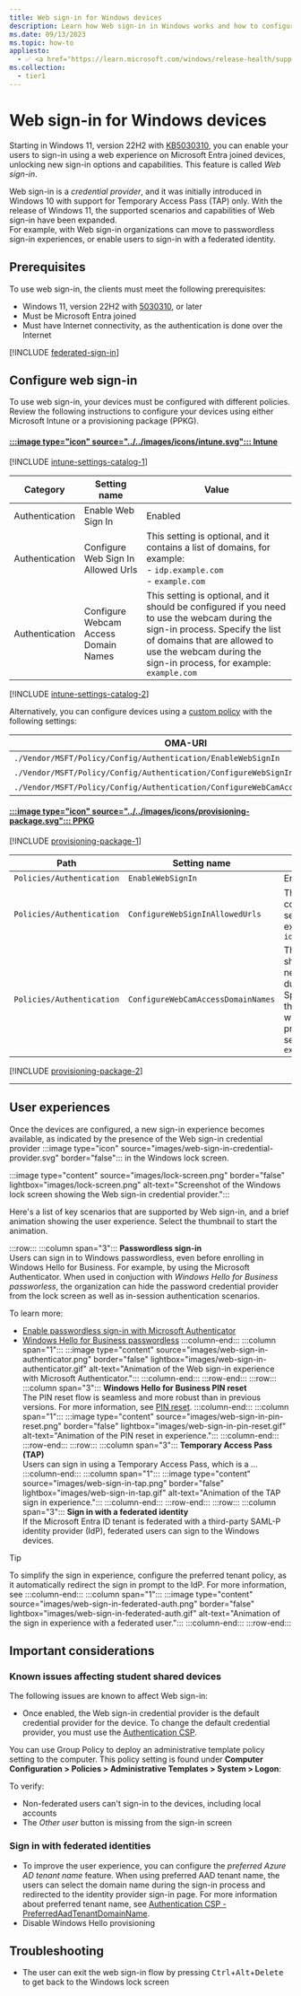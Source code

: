 ```yaml
---
title: Web sign-in for Windows devices
description: Learn how Web sign-in in Windows works and how to configure it.
ms.date: 09/13/2023
ms.topic: how-to
appliesto:
  - ✅ <a href="https://learn.microsoft.com/windows/release-health/supported-versions-windows-client" target="_blank">Windows 11</a>
ms.collection:
  - tier1
---
```


# Web sign-in for Windows devices

Starting in Windows 11, version 22H2 with [KB5030310][KB-1], you can enable your users to sign-in using a web experience on Microsoft Entra joined devices, unlocking new sign-in options and capabilities.
This feature is called *Web sign-in*.

Web sign-in is a *credential provider*, and it was initially introduced in Windows 10 with support for Temporary Access Pass (TAP) only. With the release of Windows 11, the supported scenarios and capabilities of Web sign-in have been expanded.\
For example, with Web sign-in organizations can move to passwordless sign-in experiences, or enable users to sign-in with a federated identity.

## Prerequisites

To use web sign-in, the clients must meet the following prerequisites:

- Windows 11, version 22H2 with [5030310][KB-1], or later
- Must be Microsoft Entra joined
- Must have Internet connectivity, as the authentication is done over the Internet

[!INCLUDE [federated-sign-in](../../../../includes/licensing/web-sign-in.md)]

## Configure web sign-in

To use web sign-in, your devices must be configured with different policies. Review the following instructions to configure your devices using either Microsoft Intune or a provisioning package (PPKG).

#### [:::image type="icon" source="../../images/icons/intune.svg"::: **Intune**](#tab/intune)

[!INCLUDE [intune-settings-catalog-1](../../../../includes/configure/intune-settings-catalog-1.md)]

| Category | Setting name | Value |
|--|--|--|
| Authentication | Enable Web Sign In | Enabled |
| Authentication | Configure Web Sign In Allowed Urls | This setting is optional, and it contains a list of domains, for example:<br>- `idp.example.com`<br>- `example.com` |
| Authentication | Configure Webcam Access Domain Names | This setting is optional, and it should be configured if you need to use the webcam during the sign-in process. Specify the list of domains that are allowed to use the webcam during the sign-in process, for example: `example.com` |

[!INCLUDE [intune-settings-catalog-2](../../../../includes/configure/intune-settings-catalog-2.md)]

Alternatively, you can configure devices using a [custom policy][INT-1] with the following settings:

| OMA-URI | More information |
|-|-|
| `./Vendor/MSFT/Policy/Config/Authentication/EnableWebSignIn`| [EnableWebSignIn](/windows/client-management/mdm/policy-csp-authentication#enablewebsignin) |
| `./Vendor/MSFT/Policy/Config/Authentication/ConfigureWebSignInAllowedUrls`|[ConfigureWebSignInAllowedUrls](/windows/client-management/mdm/policy-csp-authentication#configurewebsigninallowedurls)|
| `./Vendor/MSFT/Policy/Config/Authentication/ConfigureWebCamAccessDomainNames`|[ConfigureWebcamAccessDomainNames](/windows/client-management/mdm/policy-csp-authentication#configurewebcamaccessdomainnames)|

#### [:::image type="icon" source="../../images/icons/provisioning-package.svg"::: **PPKG**](#tab/ppkg)

[!INCLUDE [provisioning-package-1](../../../../includes/configure/provisioning-package-1.md)]

| Path | Setting name | Value |
|--|--|--|
| `Policies/Authentication` | `EnableWebSignIn` | Enabled |
| `Policies/Authentication` | `ConfigureWebSignInAllowedUrls` | This setting is optional, and it contains a semicolon-separated list of domains, for example: `idp.example.com;example.com` |
| `Policies/Authentication` | `ConfigureWebCamAccessDomainNames` | This setting is optional, and it should be configured if you need to use the webcam during the sign-in process. Specify the list of domains that are allowed to use the webcam during the sign-in process, separated by a semicolon. For example: `example.com` |

[!INCLUDE [provisioning-package-2](../../../../includes/configure/provisioning-package-2.md)]

---

## User experiences

Once the devices are configured, a new sign-in experience becomes available, as indicated by the presence of the Web sign-in credential provider :::image type="icon" source="images/web-sign-in-credential-provider.svg" border="false"::: in the Windows lock screen.

:::image type="content" source="images/lock-screen.png" border="false" lightbox="images/lock-screen.png" alt-text="Screenshot of the Windows lock screen showing the Web sign-in credential provider.":::

Here's a list of key scenarios that are supported by Web sign-in, and a brief animation showing the user experience. Select the thumbnail to start the animation.

:::row:::
  :::column span="3":::
  **Passwordless sign-in**\
  Users can sign in to Windows passwordless, even before enrolling in Windows Hello for Business. For example, by using the Microsoft Authenticator. When used in conjuction with *Windows Hello for Business passworless*, the organization can hide the password credential provider from the lock screen as well as in-session authentication scenarios.

  To learn more:
  - [Enable passwordless sign-in with Microsoft Authenticator][AAD-1]
  - [Windows Hello for Business passwordless](../hello-for-business/passwordless.md)
  :::column-end:::
  :::column span="1":::
  :::image type="content" source="images/web-sign-in-authenticator.png" border="false" lightbox="images/web-sign-in-authenticator.gif" alt-text="Animation of the Web sign-in experience with Microsoft Authenticator.":::
  :::column-end:::
:::row-end:::
:::row:::
  :::column span="3":::
  **Windows Hello for Business PIN reset**\
  The PIN reset flow is seamless and more robust than in previous versions. For more information, see [PIN reset](../hello-for-business/hello-feature-pin-reset.md).
  :::column-end:::
  :::column span="1":::
  :::image type="content" source="images/web-sign-in-pin-reset.png" border="false" lightbox="images/web-sign-in-pin-reset.gif" alt-text="Animation of the PIN reset in experience.":::
  :::column-end:::
:::row-end:::
:::row:::
  :::column span="3":::
  **Temporary Access Pass (TAP)**\
  Users can sign in using a Temporary Access Pass, which is a ...
  :::column-end:::
  :::column span="1":::
  :::image type="content" source="images/web-sign-in-tap.png" border="false" lightbox="images/web-sign-in-tap.gif" alt-text="Animation of the TAP sign in experience.":::
  :::column-end:::
:::row-end:::
:::row:::
  :::column span="3":::
  **Sign in with a federated identity**\
  If the Microsoft Entra ID tenant is federated with a third-party SAML-P identity provider (IdP), federated users can sign to the Windows devices.

  > [!TIP]
  > To simplify the sign in experience, configure the preferred tenant policy, as it automatically redirect the sign in prompt to the IdP. For more information, see
  :::column-end:::
  :::column span="1":::
  :::image type="content" source="images/web-sign-in-federated-auth.png" border="false" lightbox="images/web-sign-in-federated-auth.gif" alt-text="Animation of the sign in experience with a federated user.":::
  :::column-end:::
:::row-end:::

## Important considerations

### Known issues affecting student shared devices

The following issues are known to affect Web sign-in:

- Once enabled, the Web sign-in credential provider is the default credential provider for the device. To change the default credential provider, you must use the [Authentication CSP][WIN-4].

You can use Group Policy to deploy an administrative template policy setting to the computer. This policy setting is found under **Computer Configuration > Policies > Administrative Templates > System > Logon**:

To verify:
- Non-federated users can't sign-in to the devices, including local accounts
- The *Other user* button is missing from the sign-in screen

### Sign in with federated identities

- To improve the user experience, you can configure the *preferred Azure AD tenant name* feature.
  When using preferred AAD tenant name, the users can select the domain name during the sign-in process and redirected to the identity provider sign-in page.
  For more information about preferred tenant name, see [Authentication CSP - PreferredAadTenantDomainName][WIN-4].
- Disable Windows Hello provisioning

## Troubleshooting

- The user can exit the web sign-in flow by pressing <kbd>Ctrl</kbd>+<kbd>Alt</kbd>+<kbd>Delete</kbd> to get back to the Windows lock screen

<!--links-->

[INT-1]: /mem/intune/configuration/custom-settings-windows-10
[KB-1]: https://support.microsoft.com/kb/5030310
[WIN-4]: /windows/client-management/mdm/policy-csp-authentication#preferredaadtenantdomainname
[AAD-1]: /azure/active-directory/authentication/howto-authentication-passwordless-phone

